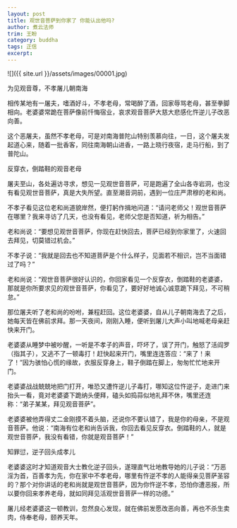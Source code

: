 ```yaml
---
layout: post
title: 观世音菩萨到你家了 你能认出他吗?
author: 煮云法师
trim: 王盼
category: buddha
tags: 正信
excerpt:
---
```


![]({{ site.url }}/assets/images/00001.jpg)

为见观音尊，不孝屠儿朝南海

相传某地有一屠夫，嗜酒好斗，不孝老母，常喝醉了酒，回家辱骂老母，甚至拳脚相向。老婆婆常跪在菩萨像前忏悔宿业，哀求观音菩萨大慈大悲感化忤逆儿子改恶向善。

这个恶屠夫，虽然不孝老母，可是对南海普陀山特别羡慕向往，一日，这个屠夫发起道心来，随着一批香客，同往南海朝山进香，一路上晓行夜宿，走马行船，到了普陀山。

反穿衣，倒踏鞋的观音老母

屠夫至山，各处遍访寻求，想见一见观世音菩萨，可是跑遍了全山各寺岩洞，也没有看见观世音菩萨，真是大失所望。直至潮音洞前，遇到一位庄严肃穆的老和尚。

不孝子看见这位老和尚道貌岸然，便打躬作揖地问道：“请问老师父！观世音菩萨在哪里？我来寻访了几天，也没有看见，老师父您是否知道，祈为相告。”

老和尚说：“要想见观世音菩萨，你现在赶快回去，菩萨已经到你家里了，火速回去拜见，切莫错过机会。”

不孝子说：“我就是回去也不知道菩萨是个什么样子，见面若不相识，岂不当面错过了吗？”

老和尚说：“观世音菩萨很好认识的，你回家看见一个反穿衣，倒踏鞋的老婆婆，那就是你所要求见的观世音菩萨，你看见了，要好好地诚心诚意跪下拜见，不可稍怠。”

那位屠夫听了老和尚的吩咐，兼程赶回。这位老婆婆，自从儿子朝南海去了之后，她每天皆在佛前求拜。那一天夜间，刚刚入睡，便听到屠儿大声小叫地喊老母亲赶快来开门。

老婆婆从睡梦中被吵醒，一听是不孝子的声音，吓坏了，误了开门，触怒了活阎罗（指其子），又逃不了一顿毒打！赶快起来开门，嘴里连连答应：“来了！来了！”因为骇怕心慌的缘故，衣服反穿身上，鞋子倒踏在脚上，匆匆忙忙地来开门。

老婆婆战战兢兢地把门打开，唯恐又遭忤逆儿子毒打，哪知这位忤逆子，走进门来抬头一看，竟对老婆婆下跪纳头便拜，磕头如捣蒜似地礼拜不休，嘴里还连称：“弟子某某，拜见观音菩萨”。

老婆婆被他弄得丈二金刚摸不着头脑，还说你不要认错了，我是你的母亲，不是观音菩萨。他说：“南海有位老和尚告诉我，你回去看见反穿衣。倒踏鞋的人，就是观世音菩萨，我没有看错，你就是观音菩萨！”

知罪愆，逆子回头成孝儿

老婆婆这时才知道观音大士教化逆子回头，遂理直气壮地教导她的儿子说：“万恶淫为首，百善孝为先，你在家中不孝老母，哪里有忤逆不孝的人能得亲见菩萨圣容的？那个对你讲话的老和尚就是观世音菩萨，因为你忤逆不孝，恐怕你遭恶报，所以要你回来孝养老母，就如同拜见活观世音菩萨一样的功德。”

屠儿经老婆婆这一顿教训，忽然良心发现，就在佛前发愿改恶向善，再也不杀生卖肉，侍奉老母，颐养天年。
